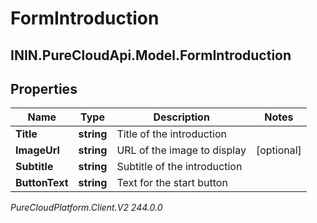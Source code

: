 # FormIntroduction

## ININ.PureCloudApi.Model.FormIntroduction

## Properties

|Name | Type | Description | Notes|
|------------ | ------------- | ------------- | -------------|
| **Title** | **string** | Title of the introduction | |
| **ImageUrl** | **string** | URL of the image to display | [optional] |
| **Subtitle** | **string** | Subtitle of the introduction | |
| **ButtonText** | **string** | Text for the start button | |



_PureCloudPlatform.Client.V2 244.0.0_
